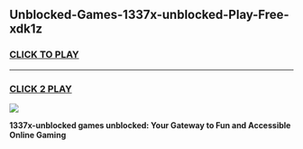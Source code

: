 
## Unblocked-Games-1337x-unblocked-Play-Free-xdk1z
<h3>
<a href="https://premium76.site?title=1337x-unblocked&ref=12A">CLICK TO PLAY</a></h3>
<hr>

<h3>
<a href="https://premium76.site?title=1337x-unblocked&ref=12A">CLICK 2 PLAY</a>
  
</h3>

<a href="https://premium76.site?title=1337x-unblocked&ref=12A"><img src="https://clearcache.store/games.png"></a>


**1337x-unblocked games unblocked: Your Gateway to Fun and Accessible Online Gaming**
